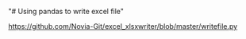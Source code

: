 "# Using pandas to write excel file" 

https://github.com/Novia-Git/excel_xlsxwriter/blob/master/writefile.py
